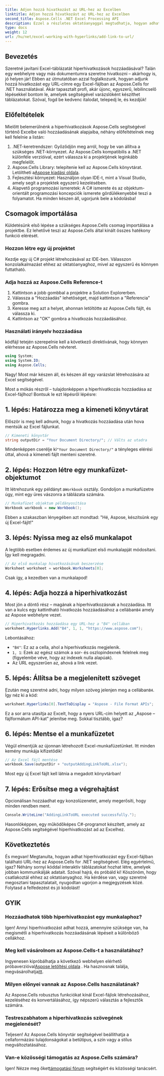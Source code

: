 ```yaml
---
title: Adjon hozzá hivatkozást az URL-hez az Excelben
linktitle: Adjon hozzá hivatkozást az URL-hez az Excelben
second_title: Aspose.Cells .NET Excel Processing API
description: Ezzel a részletes oktatóanyaggal megtudhatja, hogyan adhat hozzá egyszerűen URL-hivatkozást az Excelben az Aspose.Cells for .NET segítségével. Egyszerűsítse táblázatait.
type: docs
weight: 12
url: /hu/net/excel-working-with-hyperlinks/add-link-to-url/
---
```

## Bevezetés
Szeretné javítani Excel-táblázatát hiperhivatkozások hozzáadásával? Talán egy webhelyre vagy más dokumentumra szeretne hivatkozni – akárhogy is, jó helyen jár! Ebben az útmutatóban azzal foglalkozunk, hogyan adjunk hozzá hivatkozást egy URL-címre egy Excel-fájlban az Aspose.Cells for .NET használatával. Akár tapasztalt profi, akár újonc, egyszerű, lebilincselő lépésekkel bontom le, amelyek segítségével varázslóként készíthet táblázatokat. Szóval, fogd be kedvenc italodat, telepedj le, és kezdjük!
## Előfeltételek
Mielőtt belemerülnénk a hiperhivatkozások Aspose.Cells segítségével történő Excelbe való hozzáadásának alapjaiba, néhány előfeltételnek meg kell felelnie a listán:
1. .NET-keretrendszer: Győződjön meg arról, hogy be van állítva a szükséges .NET-környezet. Az Aspose.Cells kompatibilis a .NET különféle verzióival, ezért válassza ki a projektjének leginkább megfelelőt.
2. Aspose.Cells Library: telepítenie kell az Aspose.Cells könyvtárat. Letöltheti a[Aspose kiadási oldala](https://releases.aspose.com/cells/net/).
3. Fejlesztési környezet: Használjon olyan IDE-t, mint a Visual Studio, amely segít a projektek egyszerű kezelésében.
4. Alapvető programozási ismeretek: A C# ismerete és az objektum-orientált programozási koncepciók ismerete gördülékenyebbé teszi a folyamatot.
Ha minden készen áll, ugorjunk bele a kódolásba!
## Csomagok importálása
Küldetésünk első lépése a szükséges Aspose.Cells csomag importálása a projektbe. Ez lehetővé teszi az Aspose.Cells által kínált összes hatékony funkció elérését.
### Hozzon létre egy új projektet
Kezdje egy új C# projekt létrehozásával az IDE-ben. Válasszon konzolalkalmazást ehhez az oktatóanyaghoz, mivel az egyszerű és könnyen futtatható.
### Adja hozzá az Aspose.Cells Reference-t
1. Kattintson a jobb gombbal a projektre a Solution Explorerben.
2. Válassza a "Hozzáadás" lehetőséget, majd kattintson a "Referencia" gombra.
3. Keresse meg azt a helyet, ahonnan letöltötte az Aspose.Cells fájlt, és válassza ki.
4. Kattintson az "OK" gombra a hivatkozás hozzáadásához.
### Használati irányelv hozzáadása
kódfájl tetején szerepelnie kell a következő direktívának, hogy könnyen elérhesse az Aspose.Cells névteret.
```csharp
using System;
using System.IO;
using Aspose.Cells;
```
Nagy! Most már készen áll, és készen áll egy varázslat létrehozására az Excel segítségével.

Most a mókás részről – tulajdonképpen a hiperhivatkozás hozzáadása az Excel-fájlhoz! Bontsuk le ezt lépésről lépésre:
## 1. lépés: Határozza meg a kimeneti könyvtárat
Először is meg kell adnunk, hogy a hivatkozás hozzáadása után hova mentsük az Excel fájlunkat. 
```csharp
// Kimeneti könyvtár
string outputDir = "Your Document Directory/"; // Válts az utadra
```
 Mindenképpen cserélje ki`"Your Document Directory/"` a tényleges elérési úttal, ahová a kimeneti fájlt menteni szeretné. 
## 2. lépés: Hozzon létre egy munkafüzet-objektumot
 Itt létrehozunk egy példányt a`Workbook` osztály. Gondoljon a munkafüzetre úgy, mint egy üres vászonra a táblázata számára.
```csharp
// Munkafüzet objektum példányosítása
Workbook workbook = new Workbook();
```
Ebben a szakaszban lényegében azt mondtad: "Hé, Aspose, készítsünk egy új Excel-fájlt!"
## 3. lépés: Nyissa meg az első munkalapot
A legtöbb esetben érdemes az új munkafüzet első munkalapját módosítani. Így kell megragadni.
```csharp
// Az első munkalap hivatkozásának beszerzése
Worksheet worksheet = workbook.Worksheets[0];
```
Csak így, a kezedben van a munkalapod!
## 4. lépés: Adja hozzá a hiperhivatkozást
Most jön a döntő rész – magának a hiperhivatkozásnak a hozzáadása. Itt van a kulcs egy kattintható hivatkozás hozzáadásához a cellában`B4` amely az Aspose webhelyre vezet.
```csharp
// Hiperhivatkozás hozzáadása egy URL-hez a "B4" cellában
worksheet.Hyperlinks.Add("B4", 1, 1, "https://www.aspose.com");
```
Lebontásához:
- `"B4"`: Ez az a cella, ahol a hiperhivatkozás megjelenik.
- `1, 1`: Ezek az egész számok a sor- és oszlopindexnek felelnek meg (figyelembe véve, hogy az indexek nulla alapúak).
- Az URL egyszerűen az, ahová a link vezet.
## 5. lépés: Állítsa be a megjelenített szöveget
 Ezután meg szeretné adni, hogy milyen szöveg jelenjen meg a cellában`B4`. Így néz ki a kód:
```csharp
worksheet.Hyperlinks[0].TextToDisplay = "Aspose - File Format APIs";
```
Ez a sor arra utasítja az Excelt, hogy a nyers URL-cím helyett az „Aspose – fájlformátum API-kat” jelenítse meg. Sokkal tisztább, igaz?
## 6. lépés: Mentse el a munkafüzetet
Végül elmentjük az újonnan létrehozott Excel-munkafüzetünket. Itt minden kemény munkája kifizetődik!
```csharp
// Az Excel fájl mentése
workbook.Save(outputDir + "outputAddingLinkToURL.xlsx");
```
Most egy új Excel fájlt kell látnia a megadott könyvtárban!
## 7. lépés: Erősítse meg a végrehajtást
Opcionálisan hozzáadhat egy konzolüzenetet, amely megerősíti, hogy minden rendben ment.
```csharp
Console.WriteLine("AddingLinkToURL executed successfully.");
```
Hasonlóképpen, egy működőképes C#-programot készített, amely az Aspose.Cells segítségével hiperhivatkozást ad az Excelhez.
## Következtetés
És megvan! Megtanulta, hogyan adhat hiperhivatkozást egy Excel-fájlban található URL-hez az Aspose.Cells for .NET segítségével. Elég egyértelmű, igaz? Néhány sornyi kóddal interaktív táblázatokat hozhat létre, amelyek jobban kommunikálják adatait. Szóval hajrá, és próbáld ki!
Köszönöm, hogy csatlakoztál ehhez az oktatóanyaghoz. Ha kérdése van, vagy szeretné megosztani tapasztalatait, nyugodtan ugorjon a megjegyzések közé. Folytasd a felfedezést és jó kódolást!
## GYIK
### Hozzáadhatok több hiperhivatkozást egy munkalaphoz?  
Igen! Annyi hiperhivatkozást adhat hozzá, amennyire szüksége van, ha megismétli a hiperhivatkozás hozzáadásának lépéseit a különböző cellákhoz.
### Meg kell vásárolnom az Aspose.Cells-t a használatához?  
 Ingyenesen kipróbálhatja a következő webhelyen elérhető próbaverzióval[Aspose letöltési oldala](https://releases.aspose.com/) . Ha hasznosnak találja, megvásárolhatja[itt](https://purchase.aspose.com/buy).
### Milyen előnyei vannak az Aspose.Cells használatának?  
Az Aspose.Cells robusztus funkciókat kínál Excel-fájlok létrehozásához, kezeléséhez és konvertálásához, így népszerű választás a fejlesztők számára.
### Testreszabhatom a hiperhivatkozás szövegének megjelenését?  
Teljesen! Az Aspose.Cells könyvtár segítségével beállíthatja a cellaformázási tulajdonságokat a betűtípus, a szín vagy a stílus megváltoztatásához.
### Van-e közösségi támogatás az Aspose.Cells számára?  
 Igen! Nézze meg őket[támogatási fórum](https://forum.aspose.com/c/cells/9) segítségért és közösségi tanácsért.